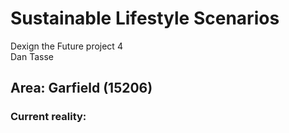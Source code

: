 <link href="stylesheets/GitHub2.css" rel="stylesheet"></link>

# Sustainable Lifestyle Scenarios

Dexign the Future project 4  
Dan Tasse

## Area: Garfield (15206)

### Current reality:

### 
